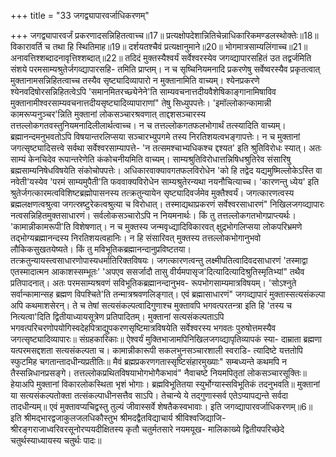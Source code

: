 +++
title = "33 जगद्व्यापारवर्जाधिकरणम्"

+++
जगद्व्यापारवर्जं प्रकरणादसन्निहितत्वाच्च॥17॥ प्रत्यक्षोपदेशान्नितिचेन्नाधिकारिकमण्डलस्थोक्तेः॥18॥ विकारावर्ति च तथा हि स्थितिमाह॥19॥ दर्शयतश्चैवं प्रत्यक्षानुमाने॥20॥ भोगमात्रसाम्यलिंगाच्च॥21॥ अनावत्तिश्शब्दादनावृत्तिश्शब्दात्॥22॥ तदिदं मुक्तस्यैश्वर्यं सर्वेश्वरस्येव जगव्द्यापारसहितं उत तद्वर्जमिति संशये परमसाम्यश्रुतेर्जगव्द्यापारसहि- तमिति प्राप्तम्। न च सृष्चिनियमनादि प्रकरणेषु सर्वेष्वरस्यैव प्रकृतत्वात् मुक्तानामसन्निहितत्वाच्च तस्यैव सृष्ट्यादिव्यापारो न मुक्तानामिति वाच्यम्। श्येनप्रकरणे श्येनवदिषोरसन्निहितत्वेऽपि 'समानमितरच्छ्येनेने'ति साम्यवचनात्तदीयवैशेषिकाङ्गानामिषाविव मुक्तानामीश्वरसाम्यवचनात्तदीयसृष्ट्यादिव्यापाराणां" तेषु सिध्युपपत्तेः। 'इमॉल्लोकान्कामान्नी कामरूप्यनुञ्चर'न्निति मुक्तानां लोकसञ्चारश्रवणात् ताद्दशसञ्चारस्य तत्तल्लोकगतवस्तुनियमनादिलीलार्थत्वाच्च। न च तत्तल्लोकगतफलभोगार्थं तत्स्यादिति वाच्यम्। ब्रह्मानन्दमनुभवतोऽपि विषयान्तरलिप्सया सञ्चारभ्युपगमे तस्य निरतिशयत्वभङ्गापत्तेः। न च मुक्तानां जगत्सृष्ट्यादिसत्त्वे सर्वथा सर्वेश्वरसाम्यापत्ते- 'न तत्समश्चाभ्यधिकश्च द्दश्यत' इति श्रुतिविरोधः स्यात्। अतः साम्यं केनचिदेव रूपान्तरेणेति कंकोचनीयमिति वाच्यम्। साम्यश्रुतिविरोधात्तन्निषिधश्रुतिरेव संसारिषु ब्रह्मसाम्यनिषेधविषयेति संकोचोपपत्तेः। अधिकारवाक्यावगतफलविरोधेन 'को हि तद्वेद यद्यमुष्मिल्लोकेऽस्ति वा नवेती'यस्येव 'परमं साम्यमुपैती'ति फववाक्यविरोधेन साम्यश्रुतेरन्यथा नयनौचित्याच्च। 'कारणन्तु ध्येय' इति श्रुतेर्जगत्कारमत्वविशिष्टब्रह्मोपासनस्य तत्क्रतुन्यायेन सृष्ट्यादिवर्जमेव मुक्तैश्वर्यं। जगत्कारणत्वस्य ब्रह्मलक्षणत्वश्रुत्वा जगत्स्रष्टुरेकत्वश्रुत्या च विरोधात्। तस्माद्यथाप्रकरणं सर्वेश्वरसाधारणं" निखिलजगव्द्यापारः नत्वसन्निहितमुक्तसाधारणं। सर्वलोकसञ्चारोऽपि न नियमनार्थः। किं तु तत्तल्लोकगतभोगप्राप्त्यर्थः। 'कामान्नीकामरूपी'ति विशेषणात्। न च मुक्तस्य जन्मवृध्द्यादिविकारवत् क्षुद्रभोगलिप्सया लोकपरिभ्रमणे तद्भोग्यब्रह्मानन्दस्य निरतिशयत्वहानिः। न हि संसारिवत् मुक्तस्य तत्तल्लोकभोगानुभवो लौकिकसुखतयेष्यते। किं तु मविभूतिकब्रह्मानन्दानुप्रविष्टतया। तत्क्रतुन्यायस्त्वसाधारणोपास्यधर्मातिरिक्तविषयः। जगत्कारणत्वन्तु लक्ष्मीपतित्वादिवदसाधारणं 'तस्माद्वा एतस्मादात्मन आकाशस्सम्भूतः' 'अपएव ससर्जादौ तासु वीर्यमपासृज'दित्यादित्यादिश्रुतिस्मृतिभ्यां" तथैव प्रतिपादनात्। अतः परमसाम्यश्रवणं सविभूतिकब्रह्मानन्दानुभव- रूपभोगसाम्यमात्रविषयम्। 'सोऽश्नुते सर्वान्कामान्सह ब्रह्मण विपश्चिते'ति तन्मात्रश्रवणलिङ्गात्। एवं ब्रह्मासाधारणं" जगव्द्यापारं मुक्तास्सत्यसंकल्पा अपि कथमाशसेरन्। ते च तेषां सत्यसंकल्पत्वादिगुणाश्च मुक्तावपि भगवत्परतन्त्रा इति हि 'तस्य च नित्यत्वा'दिति द्वितीयाध्यायसूत्रेण प्रतिपादितम्। मुक्तानां सत्यसंकल्पताऽपि भगवत्परिचरणोपयोगिस्वदेहपित्राद्युपकरणसृष्टिमात्रविषयेति सर्वेश्वरस्य भगवतः पुरुषोत्तमस्यैव जगत्सृष्ट्यादिव्यापारः॥ संग्रहकारिकाः॥ ऐश्वर्यं मुक्तिभाजामपिनिखिलजगव्द्यापृतिव्यापकं स्या- दाम्राता ब्रह्मणा यत्परमसद्दशता सत्यसंकल्पता च। कामान्नीकारूपी सकलभुनसञ्चारशाली स्वराडि- त्यादिष्टे यत्ततोपि स्फुटमिह चगतान्तादधीन्यप्रतीतिः॥ मैवं ब्रह्मप्रकरणगतास्सृष्टिसंहारमुख्याः" सम्बध्यन्ते कथमपि न तैस्सन्निधानप्रसङ्गे। तत्तल्लोकप्रथितविषयाभोगभोगैकभावं" नैवाचष्टे नियमपितृतां लोकसञ्चारसूक्तिः॥ हेयाअपि मुक्तानां विकारलोकस्थिता भृशं भोगाः। ब्रह्मविभूतितया स्युर्भोग्यास्सविभूतिकं तदनुभवति॥ मुक्तानां या सत्यसंकल्पतोक्ता तत्संकल्पाधीनसत्तैव साऽपि। तेचान्ये ये तद्गुणास्सर्व एतेऽप्यापद्यन्ते सर्वदा तादधीन्यम्॥ एवं मुक्तावप्यचिद्वस्तु तुल्यं जीवास्सर्वे शेषतैकस्वभावाः। इति जगव्द्यापारवर्जाधिकरणम्॥6॥ इति श्रीमद्भारद्वजाकुलजलधिकौस्तुभ श्रीमदद्वैतविद्याचार्य श्रीविश्वजिद्याजि- श्रीरङ्गराजाध्वरिवरसूनोरप्पयदीक्षितस्य कृतौ चतुर्मतसारे नयमयूख- मालिकाख्ये द्वितीयपरिच्छेदे चतुर्थस्याध्यायस्य चतुर्थः पादः॥